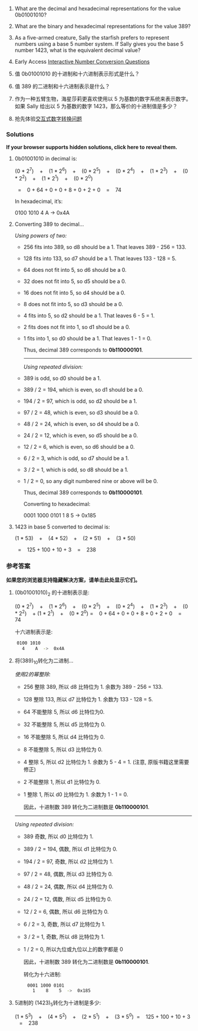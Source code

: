 1. What are the decimal and hexadecimal representations for the value 0b01001010?
    
2. What are the binary and hexadecimal representations for the value 389?
    
3. As a five-armed creature, Sally the starfish prefers to represent numbers using a base 5 number system. If Sally gives you the base 5 number 1423, what is the equivalent decimal value?
    
4. Early Access [Interactive Number Conversion Questions](https://diveintosystems.org/exercises/dive-into-systems-exercises-7.html)


1. 值 0b01001010 的十进制和十六进制表示形式是什么？
2. 值 389 的二进制和十六进制表示是什么？
3. 作为一种五臂生物，海星莎莉更喜欢使用以 5 为基数的数字系统来表示数字。如果 Sally 给出以 5 为基数的数字 1423，那么等价的十进制值是多少？
4. 抢先体验[交互式数字转换问题](https://diveintosystems.org/exercises/dive-into-systems-exercises-7.html)

### Solutions

**If your browser supports hidden solutions, click here to reveal them.**  

1. 0b01001010 in decimal is:
    
    (0 * 2<sup>7</sup>)    +    (1 * 2<sup>6</sup>)    +    (0 * 2<sup>5</sup>)    +    (0 * 2<sup>4</sup>)    +    (1 * 2<sup>3</sup>)    +    (0 * 2<sup>2</sup>)    +    (1 * 2<sup>1</sup>)    +    (0 * 2<sup>0</sup>)
    
      =    0 + 64 + 0 + 0 + 8 + 0 + 2 + 0    =    74
    
    In hexadecimal, it’s:
    
    0100 1010
      4    A  ->  0x4A
    
2. Converting 389 to decimal…​
    
    _Using powers of two:_
    
    - 256 fits into 389, so d8 should be a 1. That leaves 389 - 256 = 133.
        
    - 128 fits into 133, so d7 should be a 1. That leaves 133 - 128 = 5.
        
    - 64 does not fit into 5, so d6 should be a 0.
        
    - 32 does not fit into 5, so d5 should be a 0.
        
    - 16 does not fit into 5, so d4 should be a 0.
        
    - 8 does not fit into 5, so d3 should be a 0.
        
    - 4 fits into 5, so d2 should be a 1. That leaves 6 - 5 = 1.
        
    - 2 fits does not fit into 1, so d1 should be a 0.
        
    - 1 fits into 1, so d0 should be a 1. That leaves 1 - 1 = 0.
        
        Thus, decimal 389 corresponds to **0b110000101**.
        
        ---
        
        _Using repeated division:_
        
    - 389 is odd, so d0 should be a 1.
        
    - 389 / 2 = 194, which is even, so d1 should be a 0.
        
    - 194 / 2 = 97, which is odd, so d2 should be a 1.
        
    - 97 / 2 = 48, which is even, so d3 should be a 0.
        
    - 48 / 2 = 24, which is even, so d4 should be a 0.
        
    - 24 / 2 = 12, which is even, so d5 should be a 0.
        
    - 12 / 2 = 6, which is even, so d6 should be a 0.
        
    - 6 / 2 = 3, which is odd, so d7 should be a 1.
        
    - 3 / 2 = 1, which is odd, so d8 should be a 1.
        
    - 1 / 2 = 0, so any digit numbered nine or above will be 0.
        
        Thus, decimal 389 corresponds to **0b110000101**.
        
        Converting to hexadecimal:
        
        0001 1000 0101
          1    8    5  ->  0x185
        
    
3. 1423 in base 5 converted to decimal is:
    
    (1 * 53)    +    (4 * 52)    +    (2 * 51)    +    (3 * 50)
    
      =    125 + 100 + 10 + 3    =    238

### 参考答案


**如果您的浏览器支持隐藏解决方案，请单击此处显示它们。**

1. (0b01001010)<sub>2</sub> 的十进制表示是:
    
    (0 * 2<sup>7</sup>)    +    (1 * 2<sup>6</sup>)    +    (0 * 2<sup>5</sup>)    +    (0 * 2<sup>4</sup>)    +    (1 * 2<sup>3</sup>)    +    (0 * 2<sup>2</sup>)    + (1 * 2<sup>1</sup>)    +    (0 * 2<sup>0</sup>)
    =    0 + 64 + 0 + 0 + 8 + 0 + 2 + 0    =    74

    
    十六进制表示是:
    
```bash
    0100 1010
      4    A  ->  0x4A
```
    
2. 将(389)<sub>10</sub>转化为二进制…​
    
    _使用2的幂整除:_
    
    - 256 整除 389, 所以 d8 比特位为 1.  余数为 389 - 256 = 133.
    - 128 整除 133,  所以 d7 比特位为 1. 余数为 133 - 128 = 5.
    - 64 不能整除 5, 所以 d6 比特位为0.
    - 32 不能整除 5, 所以 d5 比特位为 0.
    - 16 不能整除 5, 所以 d4 比特位为 0.
    - 8 不能整除 5, 所以 d3 比特位为 0.
    - 4 整除 5, 所以 d2 比特位为 1. 余数为 5 - 4 = 1. (注意, 原版书籍这里需要修正)
    - 2 不能整除 1, 所以 d1 比特位为 0.
    - 1 整除 1, 所以 d0 比特位为 1. 余数为  1 - 1 = 0.
        
        因此，十进制数 389 转化为二进制数是 **0b110000101**.
        
    ---
        
    _Using repeated division:_
        
    - 389 奇数, 所以 d0 比特位为 1.
    - 389 / 2 = 194, 偶数, 所以 d1 比特位为 0.
    - 194 / 2 = 97, 奇数, 所以 d2 比特位为 1.
    - 97 / 2 = 48, 偶数, 所以 d3 比特位为 0.
    - 48 / 2 = 24, 偶数, 所以 d4 比特位为 0.
    - 24 / 2 = 12, 偶数, 所以 d5 比特位为 0.
    - 12 / 2 = 6, 偶数, 所以 d6 比特位为 0.
    - 6 / 2 = 3, 奇数, 所以 d7 比特位为 1.
    - 3 / 2 = 1, 奇数, 所以 d8 比特位为 1.
    - 1 / 2 = 0, 所以九位或九位以上的数字都是 0
        
        因此，十进制数 389 转化为二进制数是 **0b110000101**.
        
        转化为十六进制:
        
```bash
        0001 1000 0101
          1    8    5  ->  0x185
```
        
    
3. 5进制的 (1423)<sub>5</sub>转化为十进制是多少:
    
    (1 * 5<sup>3</sup>)    +    (4 * 5<sup>2</sup>)    +    (2 * 5<sup>1</sup>)    +    (3 * 5<sup>0</sup>)
     =    125 + 100 + 10 + 3    =    238
